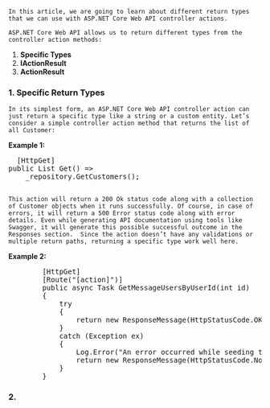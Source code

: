 `In this article, we are going to learn about different return types that we can use with ASP.NET Core Web API controller actions.`

`ASP.NET Core Web API allows us to return different types from the controller action methods:`

1. **Specific Types**
2. **IActionResult**
3. **ActionResult<T>** 
  
### 1. Specific Return Types
  
`In its simplest form, an ASP.NET Core Web API controller action can just return a specific type like a string or a custom entity. Let’s consider a simple controller action method that returns the list of all Customer:`

**Example 1:**
  
<pre>
  [HttpGet]
public List<Customer> Get() =>
    _repository.GetCustomers();
 </pre>

`This action will return a 200 Ok status code along with a collection of Customer objects when it runs successfully. Of course, in case of errors, it will return a 500 Error status code along with error details. Even while generating API documentation using tools like Swagger, it will generate this possible successful outcome in the Responses section.  Since the action doesn’t have any validations or multiple return paths, returning a specific type work well here.`


**Example 2:**

<pre>
        [HttpGet]
        [Route("[action]")]
        public async Task<ResponseMessage> GetMessageUsersByUserId(int id)
        {
            try
            {
                return new ResponseMessage(HttpStatusCode.OK, true, "Success", await _chatServices.GetMessageUsers(id));
            }
            catch (Exception ex)
            {
                Log.Error("An error occurred while seeding the database  {Error} {StackTrace} {InnerException} {Source}", ex.Message, ex.StackTrace, ex.InnerException, ex.Source);
                return new ResponseMessage(HttpStatusCode.NotAcceptable, false, ex.Message, null);
            }
        }
</pre>


### 2. 

